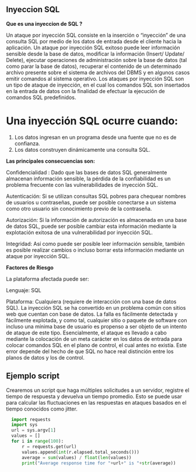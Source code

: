 ## Inyeccion SQL 

**Que es una inyeccion de SQL ?**

Un ataque por inyección SQL consiste en la inserción o “inyección” de una consulta SQL por medio de los datos de entrada desde el cliente hacia la aplicación. Un ataque por inyección SQL exitoso puede leer información sensible desde la base de datos, modificar la información (Insert/ Update/ Delete), ejecutar operaciones de administración sobre la base de datos (tal como parar la base de datos), recuperar el contenido de un determinado archivo presente sobre el sistema de archivos del DBMS y en algunos casos emitir comandos al sistema operativo. Los ataques por inyección SQL son un tipo de ataque de inyección, en el cual los comandos SQL son insertados en la entrada de datos con la finalidad de efectuar la ejecución de comandos SQL predefinidos.

# Una inyección SQL ocurre cuando:

1. Los datos ingresan en un programa desde una fuente que no es de confianza.
2. Los datos construyen dinámicamente una consulta SQL.

**Las principales consecuencias son:**

Confidencialidad : Dado que las bases de datos SQL generalmente almacenan información sensible, la pérdida de la confiabilidad es un problema frecuente con las vulnerabilidades de inyección SQL.

Autenticación: Si se utilizan consultas SQL pobres para chequear nombres de usuarios u contraseñas, puede ser posible conectarse a un sistema como otro usuario sin conocimiento previo de la contraseña.

Autorización: Si la información de autorización es almacenada en una base de datos SQL, puede ser posible cambiar esta información mediante la explotación exitosa de una vulnerabilidad por inyección SQL.

Integridad: Así como puede ser posible leer información sensible, también es posible realizar cambios o incluso borrar esta información mediante un ataque por inyección SQL.

**Factores de Riesgo**

La plataforma afectada puede ser:

Lenguaje: SQL

Plataforma: Cualquiera (requiere de interacción con una base de datos SQL).
La inyección SQL se ha convertido en un problema común con sitios web que cuentan con base de datos. La falla es fácilmente detectada y fácilmente explotada, y como tal, cualquier sitio o paquete de software con incluso una mínima base de usuario es propenso a ser objeto de un intento de ataque de este tipo. Esencialmente, el ataque es llevado a cabo mediante la colocación de un meta carácter en los datos de entrada para colocar comandos SQL en el plano de control, el cual antes no existía. Este error depende del hecho de que SQL no hace real distinción entre los planos de datos y los de control.


## Ejemplo script

Crearemos un script que haga múltiples solicitudes a un servidor, registre el tiempo de respuesta y devuelva un tiempo promedio. Esto se puede usar para calcular las fluctuaciones en las respuestas en ataques basados en el tiempo conocidos como jitter.

```python
  import requests
  import sys
  url = sys.argv[1]
  values = []
  for i in range(100):
      r = requests.get(url)
      values.append(int(r.elapsed.total_seconds()))
      average = sum(values) / float(len(values))
      print("Average response time for "+url+" is "+str(average))
```

